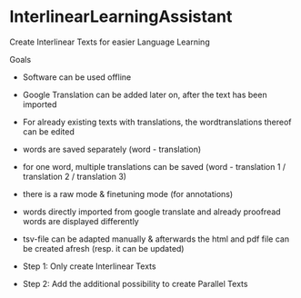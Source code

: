 # InterlinearLearningAssistant
Create Interlinear Texts for easier Language Learning

Goals
* Software can be used offline
* Google Translation can be added later on, after the text has been imported
* For already existing texts with translations, the wordtranslations thereof can be edited

* words are saved separately (word - translation)
* for one word, multiple translations can be saved (word - translation 1 / translation 2 / translation 3)
* there is a raw mode & finetuning mode (for annotations)
* words directly imported from google translate and already proofread words are displayed differently
* tsv-file can be adapted manually & afterwards the html and pdf file can be created afresh (resp. it can be updated)






* Step 1: Only create Interlinear Texts
* Step 2: Add the additional possibility to create Parallel Texts
